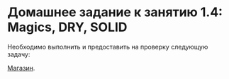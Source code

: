 # Домашнее задание к занятию 1.4: Magics, DRY, SOLID

Необходимо выполнить и предоставить на проверку следующую задачу:

[Магазин](./task1/README.md).
